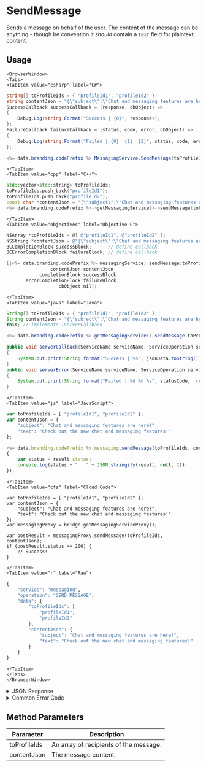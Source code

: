 # SendMessage

Sends a message on behalf of the user. The content of the message can be anything - though be convention it *should* contain a `text` field for plaintext content.



<PartialServop service_name="messaging" operation_name="SEND_MESSAGE" />

## Usage

```mdx-code-block
<BrowserWindow>
<Tabs>
<TabItem value="csharp" label="C#">
```

```csharp
string[] toProfileIds = { "profileId1", "profileId2" };
string contentJson = "{\"subject\":\"Chat and messaging features are here!\",\"text\":\"Check out the new chat and messaging features!\"}";
SuccessCallback successCallback = (response, cbObject) =>
{
    Debug.Log(string.Format("Success | {0}", response));
};
FailureCallback failureCallback = (status, code, error, cbObject) =>
{
    Debug.Log(string.Format("Failed | {0}  {1}  {2}", status, code, error));
};

<%= data.branding.codePrefix %>.MessagingService.SendMessage(toProfileIds, contentJson, successCallback, failureCallback);
```

```mdx-code-block
</TabItem>
<TabItem value="cpp" label="C++">
```

```cpp
std::vector<std::string> toProfileIds;
toProfileIds.push_back("profileId1");
toProfileIds.push_back("profileId2");
const char *contentJson = "{\"subject\":\"Chat and messaging features are here!\",\"text\":\"Check out the new chat and messaging features!\"}";
<%= data.branding.codePrefix %>->getMessagingService()->sendMessage(toProfileIds, contentJson, this);
```

```mdx-code-block
</TabItem>
<TabItem value="objectivec" label="Objective-C">
```

```objectivec
NSArray *toProfileIds = @[ @"profileId1", @"profileId2" ];
NSString *contentJson = @"{\"subject\":\"Chat and messaging features are here!\",\"text\":\"Check out the new chat and messaging features!\"}";
BCCompletionBlock successBlock;      // define callback
BCErrorCompletionBlock failureBlock; // define callback

[[<%= data.branding.codePrefix %> messagingService] sendMessage:toProfileIds
                contentJson:contentJson
            completionBlock:successBlock
       errorCompletionBlock:failureBlock
                   cbObject:nil];
```

```mdx-code-block
</TabItem>
<TabItem value="java" label="Java">
```

```java
String[] toProfileIds = { "profileId1", "profileId2" };
String contentJson = "{\"subject\":\"Chat and messaging features are here!\",\"text\":\"Check out the new chat and messaging features!\"}";
this; // implements IServerCallback

<%= data.branding.codePrefix %>.getMessagingService().sendMessage(toProfileIds, contentJson, this);

public void serverCallback(ServiceName serviceName, ServiceOperation serviceOperation, JSONObject jsonData)
{
    System.out.print(String.format("Success | %s", jsonData.toString()));
}
public void serverError(ServiceName serviceName, ServiceOperation serviceOperation, int statusCode, int reasonCode, String jsonError)
{
    System.out.print(String.format("Failed | %d %d %s", statusCode,  reasonCode, jsonError.toString()));
}
```

```mdx-code-block
</TabItem>
<TabItem value="js" label="JavaScript">
```

```javascript
var toProfileIds = [ "profileId1", "profileId2" ];
var contentJson = {
    "subject": "Chat and messaging features are here!",
    "text": "Check out the new chat and messaging features!"
};

<%= data.branding.codePrefix %>.messaging.sendMessage(toProfileIds, contentJson, result =>
{
	var status = result.status;
	console.log(status + " : " + JSON.stringify(result, null, 2));
});
```

```mdx-code-block
</TabItem>
<TabItem value="cfs" label="Cloud Code">
```

```cfscript
var toProfileIds = [ "profileId1", "profileId2" ];
var contentJson = {
    "subject": "Chat and messaging features are here!",
    "text": "Check out the new chat and messaging features!"
};
var messagingProxy = bridge.getMessagingServiceProxy();

var postResult = messagingProxy.sendMessage(toProfileIds, contentJson);
if (postResult.status == 200) {
    // Success!
}
```

```mdx-code-block
</TabItem>
<TabItem value="r" label="Raw">
```

```r
{
	"service": "messaging",
	"operation": "SEND_MESSAGE",
	"data": {
		"toProfileIds": [
			"profileId1",
			"profileId2"
		],
		"contentJson": {
			"subject": "Chat and messaging features are here!",
			"text": "Check out the new chat and messaging features!"
		}
	}
}
```

```mdx-code-block
</TabItem>
</Tabs>
</BrowserWindow>
```

<details>
<summary>JSON Response</summary>

```json
{
    "status": 200,
    "data": {
        "actual": 1,
        "requested": 1,
        "msgId": "e541737c-3bfe-4680-a5c1-13c3b196e73a"
    }
}
```
</details>

<details>
<summary>Common Error Code</summary>

### Status Codes
Code | Name | Description                         
----- | ----------------------- | ----------------------------------- 
40601 | FEATURE_NOT_ENABLED | Messaging feature is not enabled for app. 
40621 | MESSAGING_MAX_RECIPIENTS_EXCEEDED | Message recipients count cannot exceed 5 (defaults to 5)

</details>


## Method Parameters
Parameter | Description                          
--------- | ------------------------------------ 
toProfileIds | An array of recipients of the message. 
contentJson | The message content.  


